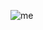 ![me](https://github.com/Jeongil-park/Jeongil-park/assets/67448913/9d510960-5d3c-4d4a-88c3-808f089fe8b7)


<!--
**Jeongil-park/Jeongil-park** is a ✨ _special_ ✨ repository because its `README.md` (this file) appears on your GitHub profile.

Here are some ideas to get you started:

- 🔭 I’m currently working on ...
- 🌱 I’m currently learning ...
- 👯 I’m looking to collaborate on ...
- 🤔 I’m looking for help with ...
- 💬 Ask me about ...![Uploading me.jpg…]()

- 📫 How to reach me: ...
- 😄 Pronouns: ...
- ⚡ Fun fact: ...
-->

